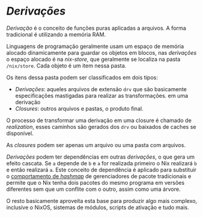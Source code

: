 # _Derivações_

_Derivação_ é o conceito de funções puras aplicadas a arquivos. A forma tradicional é utilizando a memória RAM.

Linguagens de programação geralmente usam um espaço de memória alocado dinamicamente para guardar os objetos em blocos, nas _derivações_ o espaço alocado é na _nix-store_, que geralmente se localiza na pasta `/nix/store`. Cada objeto é um item nessa pasta.

Os itens dessa pasta podem ser classificados em dois tipos:
- _Derivações_: aqueles arquivos de extensão `drv` que são basicamente especificações mastigadas para realizar as transformações.
em uma derivação
- _Closures_: outros arquivos e pastas, o produto final.

O processo de transformar uma derivação em uma closure é chamado de _realization_, esses caminhos são gerados
dos `drv` ou baixados de caches se disponível.

As _closures_ podem ser apenas um arquivo ou uma pasta com arquivos.

_Derivações_ podem ter dependências em outras _derivações_, o que gera um efeito cascata. Se `a` depende de `b` e `a` for realizada primeiro o Nix realizará `b` e então realizará `a`. Este conceito de dependência é aplicado para substituir o [comportamento de _hashmap_](analogia-hashmap-arvore.md) de gerenciadores de pacote tradicionais e permite que o Nix tenha dois pacotes do mesmo programa em versões diferentes sem que um conflite com o outro, assim como uma árvore.

O resto basicamente aproveita esta base para produzir algo mais complexo, inclusive o NixOS, sistemas de módulos, scripts de ativação e tudo mais.
